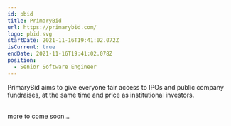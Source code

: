 ```yaml
---
id: pbid
title: PrimaryBid
url: https://primarybid.com/
logo: pbid.svg
startDate: 2021-11-16T19:41:02.072Z
isCurrent: true
endDate: 2021-11-16T19:41:02.078Z
position:
  - Senior Software Engineer
---
```

PrimaryBid aims to give everyone fair access to IPOs and public company fundraises, at the same time and price as institutional investors.

\
more to come soon...